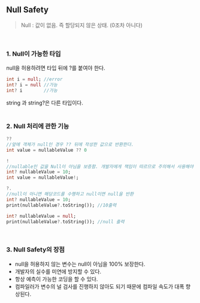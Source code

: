 ## Null Safety
> Null : 값이 없음. 즉 할당되지 않은 상태. (0조차 아니다)
<br/>

### 1. Null이 가능한 타입
null을 허용하려면 타입 뒤에 ?를 붙여야 한다.

```dart
int i = null; //error
int? i = null //가능
int? i        //가능
```
string 과 string?은 다른 타입이다.
<br/>
<br/>
### 2. Null 처리에 관한 기능
```dart
??
//앞에 객체가 null인 경우 ?? 뒤에 작성한 값으로 반환한다.
int value = nullableValue ?? 0

!
//nullable인 값을 Null이 아님을 보증함. 개발자에게 책임이 따르므로 주의해서 사용해야 함.
int? nullableValue = 10;
int value = nullableValue!;

?.
//null이 아니면 해당코드를 수행하고 null이면 null을 반환
int? nullableValue = 10;
print(nullableValue?.toString()); //10출력

int? nullableValue = null;
print(nullableValue?.toString()); //null 출력

```
<br/>

### 3. Null Safety의 장점
- null을 허용하지 않는 변수는 null이 아님을 100% 보장한다.
- 개발자의 실수를 미연에 방지할 수 있다.
- 항상 예측이 가능한 코딩을 할 수 있다.
- 컴파일러가 변수의 널 검사를 진행하지 않아도 되기 때문에 컴파일 속도가 대폭 향상된다.
